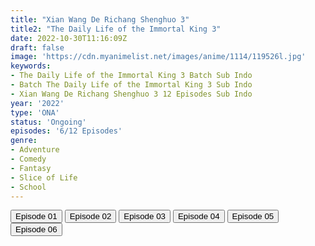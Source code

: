 ```yaml
---
title: "Xian Wang De Richang Shenghuo 3"
title2: "The Daily Life of the Immortal King 3"
date: 2022-10-30T11:16:09Z
draft: false
image: 'https://cdn.myanimelist.net/images/anime/1114/119526l.jpg'
keywords:
- The Daily Life of the Immortal King 3 Batch Sub Indo
- Batch The Daily Life of the Immortal King 3 Sub Indo
- Xian Wang De Richang Shenghuo 3 12 Episodes Sub Indo
year: '2022'
type: 'ONA'
status: 'Ongoing'
episodes: '6/12 Episodes'
genre:
- Adventure
- Comedy
- Fantasy
- Slice of Life
- School
---
```


<div class="d-g gg-5 gtc-r ai-c">
<button onclick="window.open('?arc=ByOMCO2Hiv_20221002/1/MP4/Kuramanime-DLIK_S3-01-480p-BGlobal','_blank')">Episode 01</button>
<button onclick="window.open('?arc=S0mFrJ8BaW_20221005/2/MP4/Kuramanime-DLIK_S3-02-480p-BGlobal','_blank')">Episode 02</button>
<button onclick="window.open('?arc=s2LBefYueo_20221011/3/MP4/Kuramanime-DLIK_S3-03-480p-BGlobal','_blank')">Episode 03</button>
<button onclick="window.open('?arc=GgBpGncxkP_20221018/4/MP4/Kuramanime-DLIK_S3-04-480p-BGlobal','_blank')">Episode 04</button>
<button onclick="window.open('?arc=cLx3fXY8R8_20221025/5/MP4/Kuramanime-DLIK_S3-05-480p-BGlobal','_blank')">Episode 05</button>
<button onclick="window.open('?arc=GuNzTct119_20221030/6/MP4/Kuramanime-DLIK_S3-06-480p-Anichin','_blank')">Episode 06</button>
</div>